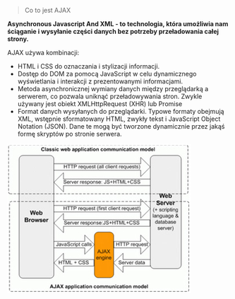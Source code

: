 > Co to jest AJAX

**Asynchronous Javascript And XML - to technologia, która umożliwia nam ściąganie i wysyłanie części danych bez potrzeby przeładowania całej strony.**

 AJAX używa kombinacji: 
 - HTML i CSS do oznaczania i stylizacji informacji. 
 - Dostęp do DOM za pomocą JavaScript w celu dynamicznego wyświetlania i interakcji z prezentowanymi informacjami.
 - Metoda asynchronicznej wymiany danych między przeglądarką a serwerem, co pozwala uniknąć przeładowywania stron. Zwykle używany jest obiekt XMLHttpRequest (XHR) lub Promise
 - Format danych wysyłanych do przeglądarki. Typowe formaty obejmują XML, wstępnie sformatowany HTML, zwykły tekst i JavaScript Object Notation (JSON). Dane te mogą być tworzone dynamicznie przez jakąś formę skryptów po stronie serwera.


![how-ajax-works](how-ajax-works.jpg)
